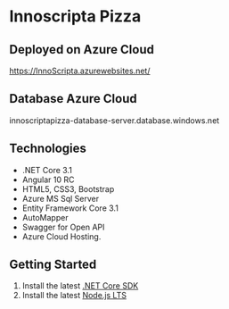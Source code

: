 # Innoscripta Pizza

## Deployed on Azure Cloud
https://InnoScripta.azurewebsites.net/
## Database Azure Cloud
innoscriptapizza-database-server.database.windows.net
## Technologies
* .NET Core 3.1
* Angular 10 RC
* HTML5, CSS3, Bootstrap
* Azure MS Sql Server
* Entity Framework Core 3.1
* AutoMapper
* Swagger for Open API
* Azure Cloud Hosting.


## Getting Started

1. Install the latest [.NET Core SDK](https://dotnet.microsoft.com/download)
2. Install the latest [Node.js LTS](https://nodejs.org/en/)
